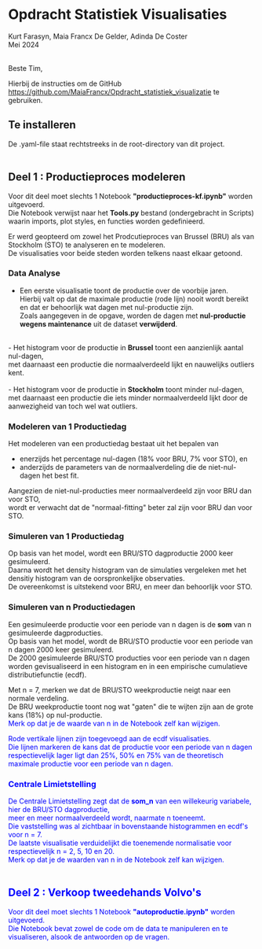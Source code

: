 # Opdracht Statistiek Visualisaties

Kurt Farasyn, Maia Francx De Gelder, Adinda De Coster <br>
Mei 2024
<br>
<br>

Beste Tim,

Hierbij de instructies om de GitHub https://github.com/MaiaFrancx/Opdracht_statistiek_visualizatie te gebruiken.

## Te installeren

De .yaml-file staat rechtstreeks in de root-directory van dit project. <br>
<br>


## Deel 1 : Productieproces modeleren

Voor dit deel moet slechts 1 Notebook <b>"productieproces-kf.ipynb"</b> worden uitgevoerd. <br>
Die Notebook verwijst naar het <b>Tools.py</b> bestand (ondergebracht in Scripts) waarin imports, plot styles, en functies worden gedefinieerd.

Er werd geopteerd om zowel het Prodcutieproces van Brussel (BRU) als van Stockholm (STO) te analyseren en te modeleren. <br>
De visualisaties voor beide steden worden telkens naast elkaar getoond. <br>


### Data Analyse

- Een eerste visualisatie toont de productie over de voorbije jaren. <br>
Hierbij valt op dat de maximale productie (rode lijn) nooit wordt bereikt en dat er behoorlijk wat dagen met nul-productie zijn. <br>
Zoals aangegeven in de opgave, worden de dagen met <b>nul-productie wegens maintenance</b> uit de dataset <b>verwijderd</b>. <br>
<br>
- Het histogram voor de productie in <b>Brussel</b> toont een aanzienlijk aantal nul-dagen, <br>
met daarnaast een productie die normaalverdeeld lijkt en nauwelijks outliers kent. <br>
<br>
- Het histogram voor de productie in <b>Stockholm</b> toont minder nul-dagen, <br>
met daarnaast een productie die iets minder normaalverdeeld lijkt door de aanwezigheid van toch wel wat outliers. <br>


### Modeleren van 1 Productiedag

Het modeleren van een productiedag bestaat uit het bepalen van <br>
- enerzijds het percentage nul-dagen (18% voor BRU, 7% voor STO), en <br>
- anderzijds de parameters van de normaalverdeling die de niet-nul-dagen het best fit. <br>

Aangezien de niet-nul-producties meer normaalverdeeld zijn voor BRU dan voor STO, <br>
wordt er verwacht dat de "normaal-fitting" beter zal zijn voor BRU dan voor STO. <br>


### Simuleren van 1 Productiedag

Op basis van het model, wordt een BRU/STO dagproductie 2000 keer gesimuleerd. <br>
Daarna wordt het density histogram van de simulaties vergeleken met het densitiy histogram van de oorspronkelijke observaties. <br>
De overeenkomst is uitstekend voor BRU, en meer dan behoorlijk voor STO. <br>


### Simuleren van n Productiedagen

Een gesimuleerde productie voor een periode van n dagen is de <b>som</b> van n gesimuleerde dagproducties. <br>
Op basis van het model, wordt de BRU/STO productie voor een periode van n dagen 2000 keer gesimuleerd. <br>
De 2000 gesimuleerde BRU/STO producties voor een periode van n dagen worden gevisualiseerd in een histogram en in een empirische cumulatieve distributiefunctie (ecdf).

Met n = 7, merken we dat de BRU/STO weekproductie neigt naar een normale verdeling. <br>
De BRU weekproductie toont nog wat "gaten" die te wijten zijn aan de grote kans (18%) op nul-productie. <br>
<font color="blue"> Merk op dat je de waarde van n in de Notebook zelf kan wijzigen. <br>
    
Rode vertikale lijnen zijn toegevoegd aan de ecdf visualisaties. <br>
Die lijnen markeren de kans dat de productie voor een periode van n dagen respectievelijk lager ligt dan 25%, 50% en 75% van de theoretisch maximale productie voor een periode van n dagen.


### Centrale Limietstelling    

De Centrale Limietstelling zegt dat de <b>som_n</b> van een willekeurig variabele, hier de BRU/STO dagproductie, <br>
meer en meer normaalverdeeld wordt, naarmate n toeneemt. <br>
Die vaststelling was al zichtbaar in bovenstaande histogrammen en ecdf's voor n = 7. <br>
De laatste visualisatie verduidelijkt die toenemende normalisatie voor respectievelijk n = 2, 5, 10 en 20. <br>
<font color="blue"> Merk op dat je de waarden van n in de Notebook zelf kan wijzigen. <br>
<br>    


## Deel 2 : Verkoop tweedehands Volvo's

Voor dit deel moet slechts 1 Notebook <b>"autoproductie.ipynb"</b> worden uitgevoerd. <br>
Die Notebook bevat zowel de code om de data te manipuleren en te visualiseren, alsook de antwoorden op de vragen. <br>
<br>
